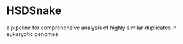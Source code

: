 # HSDSnake
a pipeline for comprehensive analysis of highly similar duplicates in eukaryotic genomes
